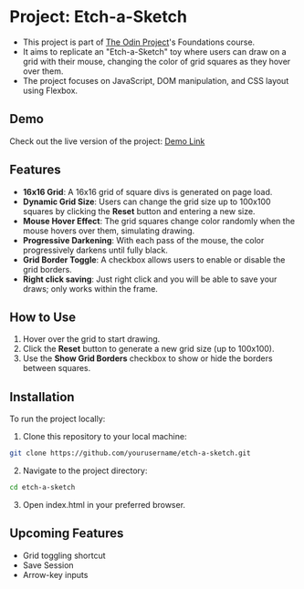 # Project: Etch-a-Sketch
- This project is part of [The Odin Project](https://www.theodinproject.com/)'s Foundations course.
- It aims to replicate an "Etch-a-Sketch" toy where users can draw on a grid with their mouse, changing the color of grid squares as they hover over them.
- The project focuses on JavaScript, DOM manipulation, and CSS layout using Flexbox.

## Demo

Check out the live version of the project: [Demo Link](https://b0llull0s.github.io/Project-Etch-a-Sketch/)  

## Features

- **16x16 Grid**: A 16x16 grid of square divs is generated on page load.
- **Dynamic Grid Size**: Users can change the grid size up to 100x100 squares by clicking the **Reset** button and entering a new size.
- **Mouse Hover Effect**: The grid squares change color randomly when the mouse hovers over them, simulating drawing.
- **Progressive Darkening**: With each pass of the mouse, the color progressively darkens until fully black.
- **Grid Border Toggle**: A checkbox allows users to enable or disable the grid borders.
- **Right click saving**: Just right click and you will be able to save your draws; only works within the frame. 
## How to Use

1. Hover over the grid to start drawing.
2. Click the **Reset** button to generate a new grid size (up to 100x100).
3. Use the **Show Grid Borders** checkbox to show or hide the borders between squares.

## Installation

To run the project locally:

1. Clone this repository to your local machine:
```bash
git clone https://github.com/yourusername/etch-a-sketch.git
```
2. Navigate to the project directory:
```bash
cd etch-a-sketch
```
3. Open index.html in your preferred browser.

## Upcoming Features
- Grid toggling shortcut
- Save Session
- Arrow-key inputs
